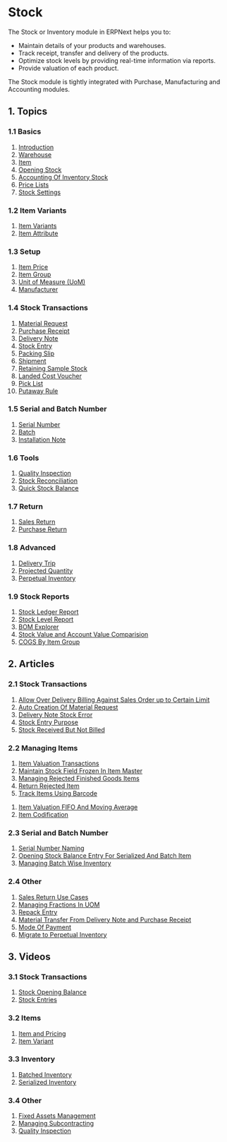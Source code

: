 <!-- add-breadcrumbs -->
# Stock
The Stock or Inventory module in ERPNext helps you to:

* Maintain details of your products and warehouses.
* Track receipt, transfer and delivery of the products.
* Optimize stock levels by providing real-time information via reports.
* Provide valuation of each product.

The Stock module is tightly integrated with Purchase, Manufacturing and Accounting modules.

## 1. Topics

### 1.1 Basics
1. [Introduction](/docs/v13/user/manual/en/stock/introduction)
1. [Warehouse](/docs/v13/user/manual/en/stock/warehouse)
1. [Item](/docs/v13/user/manual/en/stock/item)
1. [Opening Stock](/docs/v13/user/manual/en/stock/opening-stock)
1. [Accounting Of Inventory Stock](/docs/v13/user/manual/en/stock/accounting-of-inventory-stock)
1. [Price Lists](/docs/v13/user/manual/en/stock/price-lists)
1. [Stock Settings](/docs/v13/user/manual/en/stock/stock-settings)

### 1.2 Item Variants
1. [Item Variants](/docs/v13/user/manual/en/stock/item-variants)
1. [Item Attribute](/docs/v13/user/manual/en/stock/item-attribute)

### 1.3 Setup
1. [Item Price](/docs/v13/user/manual/en/stock/item-price)
1. [Item Group](/docs/v13/user/manual/en/stock/item-group)
1. [Unit of Measure (UoM)](/docs/v13/user/manual/en/stock/uom)
1. [Manufacturer](/docs/v13/user/manual/en/stock/manufacturer)

### 1.4 Stock Transactions
1. [Material Request](/docs/v13/user/manual/en/stock/material-request)
1. [Purchase Receipt](/docs/v13/user/manual/en/stock/purchase-receipt)
1. [Delivery Note](/docs/v13/user/manual/en/stock/delivery-note)
1. [Stock Entry](/docs/v13/user/manual/en/stock/stock-entry)
1. [Packing Slip](/docs/v13/user/manual/en/stock/packing-slip)
1. [Shipment](/docs/v13/user/manual/en/stock/shipment)
1. [Retaining Sample Stock](/docs/v13/user/manual/en/stock/retain-sample-stock)
1. [Landed Cost Voucher](/docs/v13/user/manual/en/stock/landed-cost-voucher)
1. [Pick List](/docs/v13/user/manual/en/stock/pick-list)
1. [Putaway Rule](/docs/v13/user/manual/en/stock/putaway-rule)

### 1.5 Serial and Batch Number
1. [Serial Number](/docs/v13/user/manual/en/stock/serial-no)
1. [Batch](/docs/v13/user/manual/en/stock/batch)
1. [Installation Note](/docs/v13/user/manual/en/stock/installation-note)

### 1.6 Tools
1. [Quality Inspection](/docs/v13/user/manual/en/stock/quality-inspection)
1. [Stock Reconciliation](/docs/v13/user/manual/en/stock/stock-reconciliation)
1. [Quick Stock Balance](/docs/v13/user/manual/en/stock/quick-stock-balance)

### 1.7 Return
1. [Sales Return](/docs/v13/user/manual/en/stock/sales-return)
1. [Purchase Return](/docs/v13/user/manual/en/stock/purchase-return)

### 1.8 Advanced
1. [Delivery Trip](/docs/v13/user/manual/en/stock/delivery-trip)
1. [Projected Quantity](/docs/v13/user/manual/en/stock/projected-quantity)
1. [Perpetual Inventory](/docs/v13/user/manual/en/stock/perpetual-inventory)

### 1.9 Stock Reports
1. [Stock Ledger Report](/docs/v13/user/manual/en/stock/stock-ledger)
2. [Stock Level Report](/docs/v13/user/manual/en/stock/stock-level-report)
1. [BOM Explorer](/docs/v13/user/manual/en/stock/bom_explorer)
1. [Stock Value and Account Value Comparision](/docs/v13/user/manual/en/stock/stock-value-account-value-comparison)
1. [COGS By Item Group](/docs/v13/user/manual/en/stock/cogs-by-item-group)

## 2. Articles
### 2.1 Stock Transactions
1. [Allow Over Delivery Billing Against Sales Order up to Certain Limit](/docs/v13/user/manual/en/stock/articles/allow-over-delivery-billing-against-sales-order-upto-certain-limit)
1. [Auto Creation Of Material Request](/docs/v13/user/manual/en/stock/articles/auto-creation-of-material-request)
1. [Delivery Note Stock Error](/docs/v13/user/manual/en/stock/articles/delivery-note-stock-error)
1. [Stock Entry Purpose](/docs/v13/user/manual/en/stock/articles/stock-entry-purpose)
1. [Stock Received But Not Billed](/docs/v13/user/manual/en/stock/articles/stock-received-but-not-billed)


### 2.2 Managing Items
1. [Item Valuation Transactions](/docs/v13/user/manual/en/stock/articles/item-valuation-transactions)
1. [Maintain Stock Field Frozen In Item Master](/docs/v13/user/manual/en/stock/articles/maintain-stock-field-frozen-in-item-master)
1. [Managing Rejected Finished Goods Items](/docs/v13/user/manual/en/stock/articles/managing-rejected-finished-goods-items)
1. [Return Rejected Item](/docs/v13/user/manual/en/stock/articles/return-rejected-item)
1. [Track Items Using Barcode](/docs/v13/user/manual/en/stock/articles/track-items-using-barcode)
<!-- 1. [Creating Depreciation For Item](/docs/v13/user/manual/en/stock/articles/creating-depreciation-for-item) old...-->
1. [Item Valuation FIFO And Moving Average](/docs/v13/user/manual/en/stock/articles/item-valuation-fifo-and-moving-average)
1. [Item Codification](/docs/v13/user/manual/en/stock/articles/item-codification)

### 2.3 Serial and Batch Number
1. [Serial Number Naming](/docs/v13/user/manual/en/stock/articles/serial-no-naming)
1. [Opening Stock Balance Entry For Serialized And Batch Item](/docs/v13/user/manual/en/stock/articles/opening-stock-balance-entry-for-serialized-and-batch-item)
1. [Managing Batch Wise Inventory](/docs/v13/user/manual/en/stock/articles/managing-batch-wise-inventory)

### 2.4 Other
1. [Sales Return Use Cases](/docs/v13/user/manual/en/stock/articles/sales-return-use-cases)
1. [Managing Fractions In UOM](/docs/v13/user/manual/en/stock/articles/managing-fractions-in-uom)
1. [Repack Entry](/docs/v13/user/manual/en/stock/articles/repack-entry)
1. [Material Transfer From Delivery Note and Purchase Receipt](/docs/v13/user/manual/en/stock/articles/material-transfer-from-delivery-note)
1. [Mode Of Payment](/docs/v13/user/manual/en/stock/articles/mode_of_payment)
1. [Migrate to Perpetual Inventory](/docs/v13/user/manual/en/stock/articles/migrate-to-perpetual-inventory)

## 3. Videos

### 3.1 Stock Transactions
1. [Stock Opening Balance](/docs/v13/user/videos/learn/opening-stock)
1. [Stock Entries](/docs/v13/user/videos/learn/stock-entries)

### 3.2 Items
1. [Item and Pricing](/docs/v13/user/videos/learn/item)
1. [Item Variant](/docs/v13/user/videos/learn/item-variant)

### 3.3 Inventory
1. [Batched Inventory](/docs/v13/user/videos/learn/batch-inventory)
1. [Serialized Inventory](/docs/v13/user/videos/learn/serialized-inventory)

### 3.4 Other
1. [Fixed Assets Management](/docs/v13/user/videos/learn/fixed-assets)
1. [Managing Subcontracting](/docs/v13/user/videos/learn/subcontracting)
1. [Quality Inspection](/docs/v13/user/videos/learn/quality-inspection)

